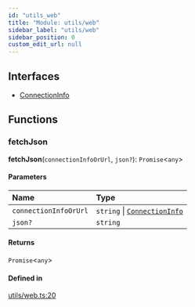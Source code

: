 ```yaml
---
id: "utils_web"
title: "Module: utils/web"
sidebar_label: "utils/web"
sidebar_position: 0
custom_edit_url: null
---
```


## Interfaces

- [ConnectionInfo](../interfaces/utils_web.ConnectionInfo.md)

## Functions

### fetchJson

**fetchJson**(`connectionInfoOrUrl`, `json?`): `Promise`<`any`\>

#### Parameters

| Name | Type |
| :------ | :------ |
| `connectionInfoOrUrl` | `string` \| [`ConnectionInfo`](../interfaces/utils_web.ConnectionInfo.md) |
| `json?` | `string` |

#### Returns

`Promise`<`any`\>

#### Defined in

[utils/web.ts:20](https://github.com/maxhr/near--near-api-js/blob/57fed346/packages/near-api-js/src/utils/web.ts#L20)

